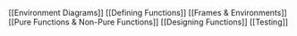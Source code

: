 [[Environment Diagrams]]
[[Defining Functions]]
[[Frames & Environments]]
[[Pure Functions & Non-Pure Functions]]
[[Designing Functions]]
[[Testing]]
